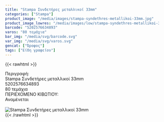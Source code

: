 ```yaml
---
title: "Stampa Συνδετήρες μεταλλικοί 33mm"
categories: ["Stampa"]
product_image: "/media/images/stampa-syndethres-metallikoi-33mm.jpg"
product_image_lowres: "/media/images/low/stampa-syndethres-metallikoi-33mm.jpg"
barcode: "5202576634893"
varos: "80 τεμάχια"
bar_img: "/media/svg/barcode.svg"
var_img: "/media/svg/varos.svg"
gencat: ["Όροφος"]
tags: ["Είδη γραφείου"]
---
```

{{< rawhtml >}}

<div class="sload687"><div class="product"><div id="sistatika">Περιγραφή:</div><div class="alltext">Stampa Συνδετήρες μεταλλικοί 33mm</div><div id="barcode"><div id="barimage1"></div><span id="bartext">5202576634893</span></div><div id="varos"><div id="temimg"></div><span id="varostext">80 τεμάχια</span></div><div id="kivotio">ΠΕΡΙΕΧΟΜΕΝΟ ΚΙΒΩΤΙΟΥ:<br>Αναμένεται</div><br><div class="pimg"><img alt="Stampa Συνδετήρες μεταλλικοί 33mm" title="Stampa Συνδετήρες μεταλλικοί 33mm" src="/media/images/stampa-syndethres-metallikoi-33mm.jpg"></div></div></div>
{{< /rawhtml >}}


